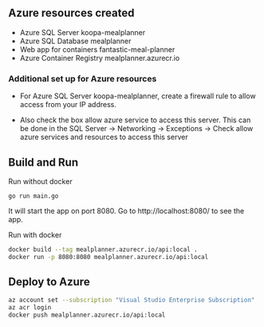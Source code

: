 ## Azure resources created
- Azure SQL Server koopa-mealplanner
- Azure SQL Database mealplanner
- Web app for containers fantastic-meal-planner
- Azure Container Registry mealplanner.azurecr.io

### Additional set up for Azure resources
- For Azure SQL Server koopa-mealplanner, create a firewall rule to allow access from your IP address. 

- Also check the box allow azure service to access this server. This can be done in the SQL Server → Networking → Exceptions → Check allow azure services and resources to access this server

## Build and Run

Run without docker
```
go run main.go
```
It will start the app on port 8080. Go to http://localhost:8080/ to see the app.

Run with docker
```bash
docker build --tag mealplanner.azurecr.io/api:local .
docker run -p 8080:8080 mealplanner.azurecr.io/api:local
```

## Deploy to Azure
```bash
az account set --subscription "Visual Studio Enterprise Subscription"
az acr login
docker push mealplanner.azurecr.io/api:local
```